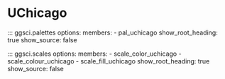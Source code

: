 # UChicago

::: ggsci.palettes
    options:
      members:
        - pal_uchicago
      show_root_heading: true
      show_source: false

::: ggsci.scales
    options:
      members:
        - scale_color_uchicago
        - scale_colour_uchicago
        - scale_fill_uchicago
      show_root_heading: true
      show_source: false
